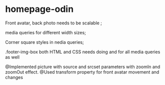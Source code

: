 # homepage-odin

Front avatar, back photo needs to be scalable ;

media queries for  different width sizes;

Corner square styles in nedia queries;

.footer-img-box both HTML and CSS needs doing and for all media queries as well

@Implemented picture with source and srcset parameters with zoomIn and zoomOut effect.
@Used transform property for front avatar movement and changes